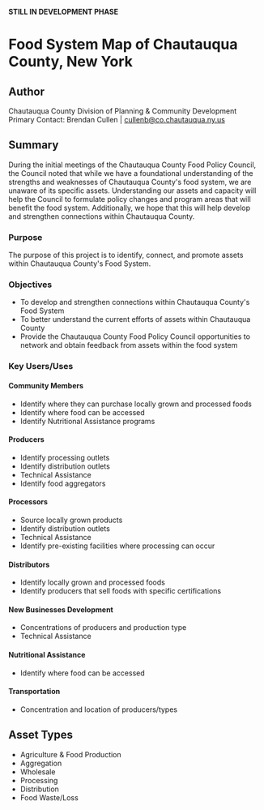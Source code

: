 **STILL IN DEVELOPMENT PHASE**

# Food System Map of Chautauqua County, New York

## Author
Chautauqua County Division of Planning & Community Development  
Primary Contact: Brendan Cullen | cullenb@co.chautauqua.ny.us

## Summary
During the initial meetings of the Chautauqua County Food Policy Council, the Council noted that while we have a foundational understanding of the strengths and weaknesses of Chautauqua County's food system, we are unaware of its specific assets. Understanding our assets and capacity will help the Council to formulate policy changes and program areas that will benefit the food system. Additionally, we hope that this will help develop and strengthen connections within Chautauqua County.

### Purpose
The purpose of this project is to identify, connect, and promote assets within Chautauqua County's Food System.

### Objectives
- To develop and strengthen connections within Chautauqua County's Food System
- To better understand the current efforts of assets within Chautauqua County
- Provide the Chautauqua County Food Policy Council opportunities to network and obtain feedback from assets within the food system

### Key Users/Uses
#### Community Members
- Identify where they can purchase locally grown and processed foods
- Identify where food can be accessed
- Identify Nutritional Assistance programs

#### Producers
- Identify processing outlets
- Identify distribution outlets
- Technical Assistance
- Identify food aggregators

#### Processors
- Source locally grown products
- Identify distribution outlets
- Technical Assistance
- Identify pre-existing facilities where processing can occur

#### Distributors
- Identify locally grown and processed foods
- Identify producers that sell foods with specific certifications

#### New Businesses Development
- Concentrations of producers and production type
- Technical Assistance

#### Nutritional Assistance
- Identify where food can be accessed

#### Transportation
- Concentration and location of producers/types




## Asset Types
- Agriculture & Food Production
- Aggregation
- Wholesale
- Processing
- Distribution
- Food Waste/Loss
